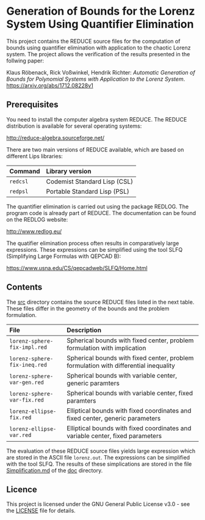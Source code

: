 # Generation of Bounds for the Lorenz System Using Quantifier Elimination

This project contains the REDUCE source files for the computation of bounds using quantifier elimination with application to the chaotic Lorenz system. The project allows the verification of the results presented in the follwing paper:

Klaus Röbenack, Rick Voßwinkel, Hendrik Richter: *Automatic Generation of Bounds for Polynomial Systems with Application to the Lorenz System*. https://arxiv.org/abs/1712.08228v1

## Prerequisites

You need to install the computer algebra system REDUCE. The REDUCE distribution is available for several operating systems:

http://reduce-algebra.sourceforge.net/

There are two main versions of REDUCE available, which are based on different Lips libraries:

Command | Library version 
:--- | :--- 
`redcsl`   | Codemist Standard Lisp (CSL) 
`redpsl`   | Portable Standard Lisp (PSL) 

The quantifier elimination is carried out using the package REDLOG. The program code is already part of REDUCE. The documentation can be found on the REDLOG website:

http://www.redlog.eu/

The quatifier elimination process often results in comparatively large expressions. These expressions can be simplified using the tool SLFQ (Simplifying Large Formulas with QEPCAD B):

https://www.usna.edu/CS/qepcadweb/SLFQ/Home.html

## Contents

The [src](src) directory contains the source REDUCE files listed in the next table. These files differ in the geometry of the bounds and the problem formulation.

File | Description
:--- | :---
`lorenz-sphere-fix-impl.red` | Spherical bounds with fixed center, problem formulation with implication
`lorenz-sphere-fix-ineq.red` | Spherical bounds with fixed center, problem formulation with differential inequality
`lorenz-sphere-var-gen.red` | Spherical bounds with variable center, generic paramters
`lorenz-sphere-var-fix.red` | Spherical bounds with variable center, fixed paramters
`lorenz-ellipse-fix.red` | Elliptical bounds with fixed coordinates and fixed center, generic parameters
`lorenz-ellipse-var.red` | Elliptical bounds with fixed coordinates and variable center, fixed parameters

The evaluation of these REDUCE source files yields large expression which are stored in the ASCII file `lorenz.out`. The expressions can be simplified with the tool SLFQ. The results of these simplications are stored in the file [Simplification.md](doc/Simplification.md) of the [doc](doc) directory.

## Licence

This project is licensed under the GNU General Public License v3.0 - see the [LICENSE](LICENSE) file for details.

